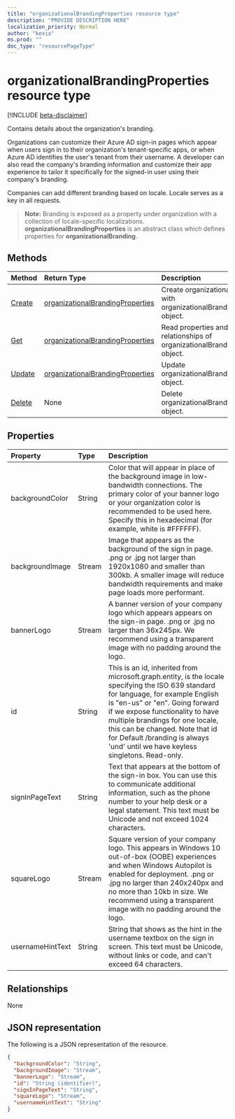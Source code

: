 ```yaml
---
title: "organizationalBrandingProperties resource type"
description: "PROVIDE DESCRIPTION HERE"
localization_priority: Normal
author: "kexia"
ms.prod: ""
doc_type: "resourcePageType"
---
```


# organizationalBrandingProperties resource type

[!INCLUDE [beta-disclaimer](../../includes/beta-disclaimer.md)]

Contains details about the organization's branding.

Organizations can customize their Azure AD sign-in pages which appear when users sign in to their organization's tenant-specific apps, or when Azure AD identifies the user's tenant from their username. A developer can also read the company's branding information and customize their app experience to tailor it specifically for the signed-in user using their company's branding.

Companies can add different branding based on locale. Locale serves as a key in all requests.

>**Note:** Branding is exposed as a property under organization with a collection of locale-specific localizations. **organizationalBrandingProperties** is an abstract class which defines properties for **organizationalBranding**.

## Methods

| Method       | Return Type | Description |
|:-------------|:------------|:------------|
| [Create](../api/organizationalbrandingproperties-create.md) | [organizationalBrandingProperties](organizationalbrandingproperties.md) | Create organizational branding with organizationalBrandingProperties object. |
| [Get](../api/organizationalbrandingproperties-get.md) | [organizationalBrandingProperties](organizationalbrandingproperties.md) | Read properties and relationships of organizationalBrandingProperties object. |
| [Update](../api/organizationalbrandingproperties-update.md) | [organizationalBrandingProperties](organizationalbrandingproperties.md) | Update organizationalBrandingProperties object. |
| [Delete](../api/organizationalbrandingproperties-delete.md) | None | Delete organizationalBrandingProperties object. |

## Properties

| Property     | Type        | Description |
|:-------------|:------------|:------------|
|backgroundColor|String| Color that will appear in place of the background image in low-bandwidth connections. The primary color of your banner logo or your organization color is recommended to be used here. Specify this in hexadecimal (for example, white is #FFFFFF). |
|backgroundImage|Stream| Image that appears as the background of the sign in page. .png or .jpg not larger than 1920x1080 and smaller than 300kb. A smaller image will reduce bandwidth requirements and make page loads more performant. |
|bannerLogo|Stream| A banner version of your company logo which appears appears on the sign-in page. .png or .jpg no larger than 36x245px. We recommend using a transparent image with no padding around the logo. |
|id|String| This is an id, inherited from microsoft.graph.entity, is the locale specifying the ISO 639 standard for language, for example English is "en-us" or "en". Going forward if we expose functionality to have multiple brandings for one locale, this can be changed. Note that id for Default /branding is always 'und' until we have keyless singletons. Read-only. |
|signInPageText|String| Text that appears at the bottom of the sign-in box. You can use this to communicate additional information, such as the phone number to your help desk or a legal statement. This text must be Unicode and not exceed 1024 characters. |
|squareLogo|Stream| Square version of your company logo. This appears in Windows 10 out-of-box (OOBE) experiences and when Windows Autopilot is enabled for deployment. .png or .jpg no larger than 240x240px and no more than 10kb in size. We recommend using a transparent image with no padding around the logo. |
|usernameHintText|String| String that shows as the hint in the username textbox on the sign in screen. This text must be Unicode, without links or code, and can't exceed 64 characters. |

## Relationships

None

## JSON representation

The following is a JSON representation of the resource.

<!-- {
  "blockType": "resource",
  "optionalProperties": [

  ],
  "@odata.type": "microsoft.graph.organizationalBrandingProperties",
  "baseType": "",
  "keyProperty": "id"
}-->

```json
{
  "backgroundColor": "String",
  "backgroundImage": "Stream",
  "bannerLogo": "Stream",
  "id": "String (identifier)",
  "signInPageText": "String",
  "squareLogo": "Stream",
  "usernameHintText": "String"
}
```

<!-- uuid: 16cd6b66-4b1a-43a1-adaf-3a886856ed98
2019-02-04 14:57:30 UTC -->
<!-- {
  "type": "#page.annotation",
  "description": "organizationalBrandingProperties resource",
  "keywords": "",
  "section": "documentation",
  "tocPath": ""
}-->
